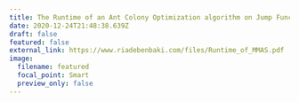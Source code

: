 ```yaml
---
title: The Runtime of an Ant Colony Optimization algorithm on Jump Functions
date: 2020-12-24T21:48:38.639Z
draft: false
featured: false
external_link: https://www.riadebenbaki.com/files/Runtime_of_MMAS.pdf
image:
  filename: featured
  focal_point: Smart
  preview_only: false
---
```

